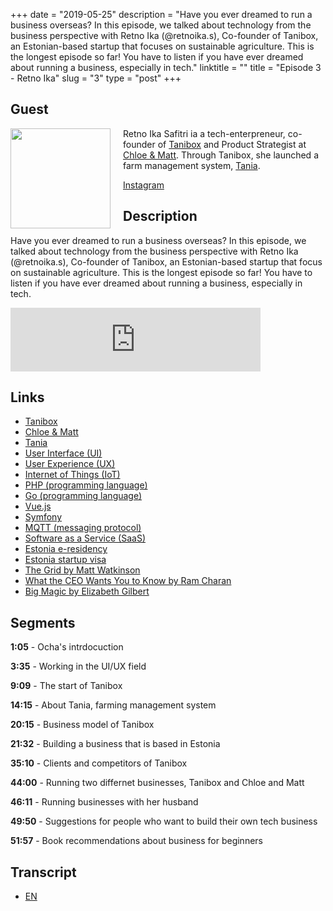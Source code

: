+++
date = "2019-05-25"
description = "Have you ever dreamed to run a business overseas? In this episode, we talked about technology from the business perspective with Retno Ika (@retnoika.s), Co-founder of Tanibox, an  Estonian-based startup that focuses on sustainable agriculture. This is the longest episode so far! You have to listen if you have ever dreamed about running a business, especially in tech."
linktitle = ""
title = "Episode 3 - Retno Ika"
slug = "3"
type = "post"
+++

## Guest
<img style="float: left; width: 160px; margin-right: 20px;" src="/img/ep3.jpg">

Retno Ika Safitri ia a tech-enterpreneur, co-founder of [Tanibox](https://tanibox.com/) and Product Strategist at [Chloe & Matt](https://chloematt.com/). Through Tanibox, she launched a farm management system, [Tania](https://github.com/Tanibox/tania-core).

[Instagram](https://www.instagram.com/retnoika.s/)

## Description
Have you ever dreamed to run a business overseas? In this episode, we talked about technology from the business perspective with Retno Ika (@retnoika.s), Co-founder of Tanibox, an Estonian-based startup that focus on sustainable agriculture. This is the longest episode so far! You have to listen if you have ever dreamed about running a business, especially in tech.

<iframe src="https://anchor.fm/kartini-teknologi/embed/episodes/Episode-3---Bisnis-Pertanian-Berkelanjutan-bersama-Retno-Ika-e450fg" height="102px" width="400px" frameborder="0" scrolling="no"></iframe>

## Links
- [Tanibox](https://tanibox.com/)
- [Chloe & Matt](https://chloematt.com/)
- [Tania](https://github.com/Tanibox/tania-core)
- [User Interface (UI)](https://en.wikipedia.org/wiki/User_interface)
- [User Experience (UX)](https://www.nngroup.com/articles/definition-user-experience/)
- [Internet of Things (IoT)](https://www.wired.co.uk/article/internet-of-things-what-is-explained-iot)
- [PHP (programming language)](https://php.net/)
- [Go (programming language)](https://golang.org/)
- [Vue.js](https://vuejs.org/)
- [Symfony](https://symfony.com/)
- [MQTT (messaging protocol)](http://mqtt.org/)
- [Software as a Service (SaaS)](https://en.wikipedia.org/wiki/Software_as_a_service)
- [Estonia e-residency](https://e-estonia.com/solutions/e-identity/e-residency/)
- [Estonia startup visa](https://www.startupestonia.ee/)
- [The Grid by Matt Watkinson](https://www.amazon.com/Grid-Decision-Making-Every-Business-Including/dp/1847941877)
- [What the CEO Wants You to Know by Ram Charan](https://www.amazon.com/What-CEO-Wants-You-Know/dp/0609608398)
- [Big Magic by Elizabeth Gilbert](https://www.amazon.com/Big-Magic-Creative-Living-Beyond/dp/1594634726)


## Segments
**1:05** - Ocha's intrdocuction

**3:35** - Working in the UI/UX field

**9:09** - The start of Tanibox

**14:15** - About Tania, farming management system

**20:15** - Business model of Tanibox

**21:32** - Building a business that is based in Estonia

**35:10** - Clients and competitors of Tanibox

**44:00** - Running two differnet businesses, Tanibox and Chloe and Matt

**46:11** - Running businesses with her husband

**49:50** - Suggestions for people who want to build their own tech business

**51:57** - Book recommendations about business for beginners

## Transcript
- [EN](transcript)